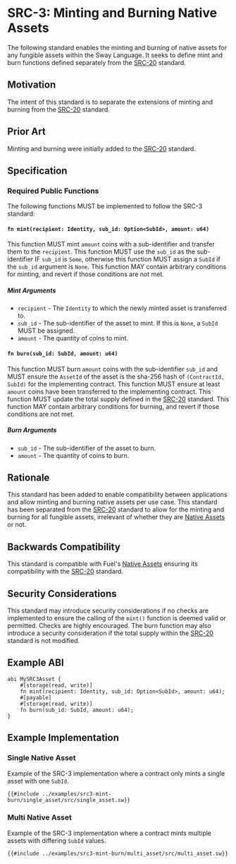 # SRC-3: Minting and Burning Native Assets

The following standard enables the minting and burning of native assets for any fungible assets within the Sway Language. It seeks to define mint and burn functions defined separately from the [SRC-20](./src-20-native-asset.md) standard.

## Motivation

The intent of this standard is to separate the extensions of minting and burning from the [SRC-20](./src-20-native-asset.md) standard.

## Prior Art

Minting and burning were initially added to the [SRC-20](./src-20-native-asset.md) standard.

## Specification

### Required Public Functions

The following functions MUST be implemented to follow the SRC-3 standard:

#### `fn mint(recipient: Identity, sub_id: Option<SubId>, amount: u64)`

This function MUST mint `amount` coins with a sub-identifier and transfer them to the `recipient`.
This function MUST use the `sub_id` as the sub-identifier IF `sub_id` is `Some`, otherwise this function MUST assign a `SubId` if the `sub_id` argument is `None`.
This function MAY contain arbitrary conditions for minting, and revert if those conditions are not met.

##### Mint Arguments

* `recipient` - The `Identity` to which the newly minted asset is transferred to.
* `sub_id` - The sub-identifier of the asset to mint. If this is `None`, a `SubId` MUST be assigned.
* `amount` - The quantity of coins to mint.

#### `fn burn(sub_id: SubId, amount: u64)`

This function MUST burn `amount` coins with the sub-identifier `sub_id` and MUST ensure the `AssetId` of the asset is the sha-256 hash of `(ContractId, SubId)` for the implementing contract.
This function MUST ensure at least `amount` coins have been transferred to the implementing contract.
This function MUST update the total supply defined in the [SRC-20](./src-20-native-asset.md) standard.
This function MAY contain arbitrary conditions for burning, and revert if those conditions are not met.

##### Burn Arguments

* `sub_id` - The sub-identifier of the asset to burn.
* `amount` - The quantity of coins to burn.

## Rationale

This standard has been added to enable compatibility between applications and allow minting and burning native assets per use case. This standard has been separated from the [SRC-20](./src-20-native-asset.md) standard to allow for the minting and burning for all fungible assets, irrelevant of whether they are [Native Assets](https://docs.fuel.network/docs/sway/blockchain-development/native_assets) or not.

## Backwards Compatibility

This standard is compatible with Fuel's [Native Assets](https://docs.fuel.network/docs/sway/blockchain-development/native_assets) ensuring its compatibility with the [SRC-20](./src-20-native-asset.md) standard.

## Security Considerations

This standard may introduce security considerations if no checks are implemented to ensure the calling of the `mint()` function is deemed valid or permitted. Checks are highly encouraged.
The burn function may also introduce a security consideration if the total supply within the [SRC-20](./src-20-native-asset.md) standard is not modified.

## Example ABI

```sway
abi MySRC3Asset {
    #[storage(read, write)]
    fn mint(recipient: Identity, sub_id: Option<SubId>, amount: u64);
    #[payable]
    #[storage(read, write)]
    fn burn(sub_id: SubId, amount: u64);
}
```

## Example Implementation

### Single Native Asset

Example of the SRC-3 implementation where a contract only mints a single asset with one `SubId`.

```sway
{{#include ../examples/src3-mint-burn/single_asset/src/single_asset.sw}}
```

### Multi Native Asset

Example of the SRC-3 implementation where a contract mints multiple assets with differing `SubId` values.

```sway
{{#include ../examples/src3-mint-burn/multi_asset/src/multi_asset.sw}}
```

